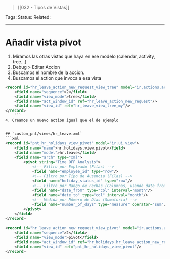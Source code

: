 > [[032 - Tipos de Vistas]]

Tags: 
Status: 
Related: 

___

# Añadir vista pivot

1. Miramos las otras vistas que haya en ese modelo (calendar, activity, tree...)
2. Debug > Editar Accion
4. Buscamos el nombre de la accion.
5. Buscamos el action que invoca a esa vista
```xml
<record id="hr_leave_action_new_request_view_tree" model="ir.actions.act_window.view">  
	<field name="sequence">2</field>  
	<field name="view_mode">tree</field>  
	<field name="act_window_id" ref="hr_leave_action_new_request"/>  
	<field name="view_id" ref="hr_leave_view_tree_my"/>  
</record>
	```
4. Creamos un nuevo action igual que el de ejemplo


## `custom_pnt/views/hr_leave.xml`
```xml
<record id="pnt_hr_holidays_view_pivot" model="ir.ui.view">  
    <field name="name">hr.holidays.view.pivot</field>  
    <field name="model">hr.leave</field>  
    <field name="arch" type="xml">  
        <pivot string="Time OFF Analysis">  
            <!-- Filtro por Empleado (Filas) -->  
            <field name="employee_id" type="row"/>  
            <!-- Filtro por Tipo de Ausencia (Filas) -->  
            <field name="holiday_status_id" type="row"/>  
            <!-- Filtro por Rango de Fechas (Columnas, usando date_from como base de tiempo) -->  
            <field name="date_from" type="col" interval="month"/>  
            <field name="date_to" type="col" interval="month"/>  
            <!-- Medida por Número de Días (Sumatoria) -->  
            <field name="number_of_days" type="measure" operator="sum"/>  
        </pivot>  
    </field>  
</record>  
  
<record id="hr_leave_action_new_request_view_pivot" model="ir.actions.act_window.view">  
    <field name="sequence">2</field>  
    <field name="view_mode">pivot</field>  
    <field name="act_window_id" ref="hr_holidays.hr_leave_action_new_request"/>  
    <field name="view_id" ref="pnt_hr_holidays_view_pivot"/>  
</record>
```